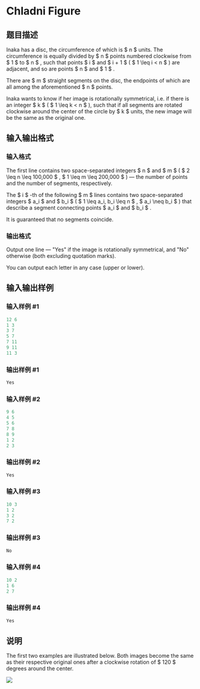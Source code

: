 # Chladni Figure

## 题目描述

Inaka has a disc, the circumference of which is $ n $ units. The circumference is equally divided by $ n $ points numbered clockwise from $ 1 $ to $ n $ , such that points $ i $ and $ i + 1 $ ( $ 1 \leq i < n $ ) are adjacent, and so are points $ n $ and $ 1 $ .

There are $ m $ straight segments on the disc, the endpoints of which are all among the aforementioned $ n $ points.

Inaka wants to know if her image is rotationally symmetrical, i.e. if there is an integer $ k $ ( $ 1 \leq k < n $ ), such that if all segments are rotated clockwise around the center of the circle by $ k $ units, the new image will be the same as the original one.

## 输入输出格式

### 输入格式

The first line contains two space-separated integers $ n $ and $ m $ ( $ 2 \leq n \leq 100\,000 $ , $ 1 \leq m \leq 200\,000 $ ) — the number of points and the number of segments, respectively.

The $ i $ -th of the following $ m $ lines contains two space-separated integers $ a_i $ and $ b_i $ ( $ 1 \leq a_i, b_i \leq n $ , $ a_i \neq b_i $ ) that describe a segment connecting points $ a_i $ and $ b_i $ .

It is guaranteed that no segments coincide.

### 输出格式

Output one line — "Yes" if the image is rotationally symmetrical, and "No" otherwise (both excluding quotation marks).

You can output each letter in any case (upper or lower).

## 输入输出样例

### 输入样例 #1

```cpp
12 6
1 3
3 7
5 7
7 11
9 11
11 3

```
### 输出样例 #1

```cpp
Yes

```
### 输入样例 #2

```cpp
9 6
4 5
5 6
7 8
8 9
1 2
2 3

```
### 输出样例 #2

```cpp
Yes

```
### 输入样例 #3

```cpp
10 3
1 2
3 2
7 2

```
### 输出样例 #3

```cpp
No

```
### 输入样例 #4

```cpp
10 2
1 6
2 7

```
### 输出样例 #4

```cpp
Yes

```
## 说明

The first two examples are illustrated below. Both images become the same as their respective original ones after a clockwise rotation of $ 120 $ degrees around the center.

![](https://cdn.luogu.com.cn/upload/vjudge_pic/CF1147B/e97ded58f64e835700251efbf078bd03afdc1691.png)

